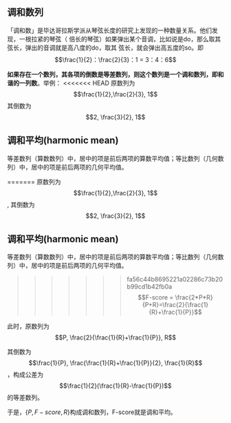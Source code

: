## 调和数列
「调和数」是毕达哥拉斯学派从琴弦长度的研究上发现的一种数量关系。他们发现，一根拉紧的琴弦（ 
 倍长的琴弦）如果弹出某个音调，比如说是do，那么取其
 弦长，弹出的音调就是高八度的do，取其 
 弦长，就会弹出高五度的so。即
$$\frac{1}{2}：\frac{2}{3}：1 = 3：4：6$$

**如果存在一个数列，其各项的倒数是等差数列，则这个数列是一个调和数列，即和谐的一列数**。举例：
<<<<<<< HEAD
原数列为
$$\frac{1}{2},\frac{2}{3}, 1$$
其倒数为
$$2, \frac{3}{2}, 1$$
## 调和平均(harmonic mean)

等差数列（算数数列）中，居中的项是前后两项的算数平均值；等比数列（几何数列）中，居中的项是前后两项的几何平均值。

=======
原数列为$$\frac{1}{2},\frac{2}{3}, 1$$,
其倒数为$$2, \frac{3}{2}, 1$$
## 调和平均(harmonic mean)

等差数列（算数数列）中，居中的项是前后两项的算数平均值；等比数列（几何数列）中，居中的项是前后两项的几何平均值。
>>>>>>> fa56c44b8695221a02286c73b20b99cd1b42fb0a
$$F-score = \frac{2*P*R}{P+R}=\frac{2}{\frac{1}{R}+\frac{1}{P}}$$

此时，原数列为
$$P, \frac{2}{\frac{1}{R}+\frac{1}{P}}, R$$

其倒数为
$$\frac{1}{P}, \frac{\frac{1}{R}+\frac{1}{P}}{2}, \frac{1}{R}$$
，构成公差为
$$\frac{1}{2}(\frac{1}{R}-\frac{1}{P})$$
的等差数列。

于是，$\{P, F-score, R\}$构成调和数列，F-score就是调和平均。